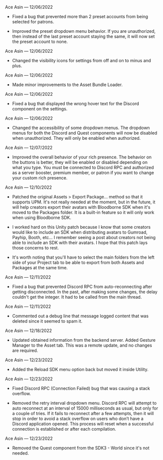 Ace Asin — 12/06/2022

- Fixed a bug that prevented more than 2 preset accounts from being selected for patrons.

- Improved the preset dropdown menu behavior. If you are unauthorized, then instead of the last preset account staying the same, it will now set the preset account to none.

Ace Asin — 12/06/2022

- Changed the visibility icons for settings from off and on to minus and plus.

Ace Asin — 12/06/2022

- Made minor improvements to the Asset Bundle Loader.

Ace Asin — 12/06/2022

- Fixed a bug that displayed the wrong hover text for the Discord component on the settings.

Ace Asin — 12/06/2022

- Changed the accessibility of some dropdown menus. The dropdown menus for both the Discord and Quest components will now be disabled when unauthorized. They will only be enabled when authorized.

Ace Asin — 12/07/2022

- Improved the overall behavior of your rich presence. The behavior on the buttons is better, they will be enabled or disabled depending on what you type. You must be connected to Discord RPC and authorized as a server booster, premium member, or patron if you want to change your custom rich presence.

Ace Asin — 12/10/2022

- Patched the original Assets > Export Package... method so that it supports UPM. It's not really needed at the moment, but in the future, it will help creators export their avatars with Bloodborne SDK when it's moved to the Packages folder. It is a built-in feature so it will only work when using Bloodborne SDK.

- I worked hard on this Unity patch because I know that some creators would like to include an SDK when distributing avatars to Gumroad, Payhip, Booth, etc... I remember seeing a post about creators not being able to include an SDK with their avatars. I hope that this patch lays those concerns to rest.

- It's worth noting that you'll have to select the main folders from the left side of your Project tab to be able to export from both Assets and Packages at the same time.

Ace Asin — 12/11/2022

- Fixed a bug that prevented Discord RPC from auto-reconnecting after getting disconnected. In the past, after making some changes, the delay couldn't get the integer. It had to be called from the main thread.

Ace Asin — 12/11/2022

- Commented out a debug line that message logged content that was deleted since it seemed to spam it.

Ace Asin — 12/18/2022

- Updated obtained information from the backend server. Added Gesture Manager to the Asset tab. This was a remote update, and no changes are required.

Ace Asin — 12/23/2022

- Added the Reload SDK menu option back but moved it inside Utility.

Ace Asin — 12/23/2022

- Fixed Discord RPC (Connection Failed) bug that was causing a stack overflow.

- Removed the retry interval dropdown menu. Discord RPC will attempt to auto reconnect at an interval of 15000 milliseconds as usual, but only for a couple of tries. If it fails to reconnect after a few attempts, then it will stop in order to avoid a stack overflow on users who don’t have a Discord application opened. This process will reset when a successful connection is established or after each compilation.

Ace Asin — 12/23/2022

- Removed the Quest component from the SDK3 - World since it's not needed.
